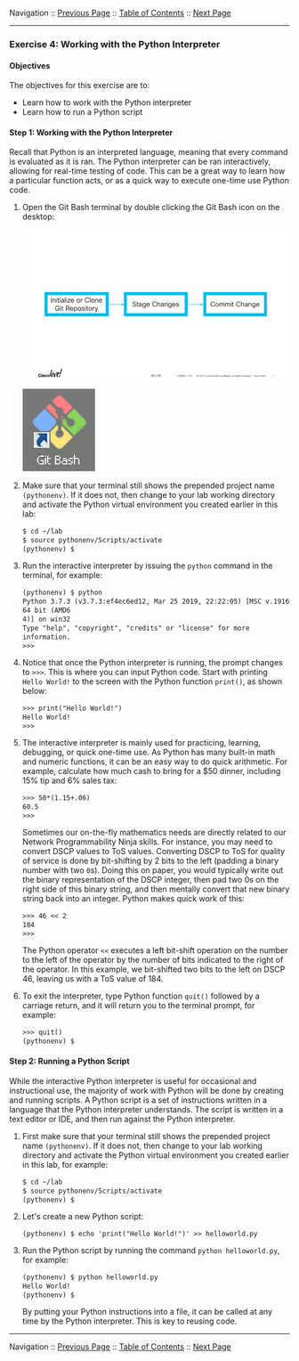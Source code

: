 Navigation :: [Previous Page](LTRPRG-1100-02b4-Python-Ex3.md) :: [Table of Contents](LTRPRG-1100-00-Intro.md#table-of-contents) :: [Next Page](LTRPRG-1100-02c1-Teams.md)

---

### Exercise 4: Working with the Python Interpreter

#### Objectives

The objectives for this exercise are to:

* Learn how to work with the Python interpreter
* Learn how to run a Python script

#### Step 1: Working with the Python Interpreter

Recall that Python is an interpreted language, meaning that every command is evaluated as it is ran. The Python 
interpreter can be ran interactively, allowing for real-time testing of code. This can be a great way to learn how a 
particular function acts, or as a quick way to execute one-time use Python code.

1.  Open the Git Bash terminal by double clicking the Git Bash icon on the desktop:
    
    ![Git Bash Icon](assets/Git-01.png)
    
    ![Git Bash Terminal](assets/Git-02.png)

2.  Make sure that your terminal still shows the prepended project name `(pythonenv)`. If it does not, then change to
your lab working directory and activate the Python virtual environment you created earlier in this lab:
    
    ```
    $ cd ~/lab
    $ source pythonenv/Scripts/activate
    (pythonenv) $
    ```

2.  Run the interactive interpreter by issuing the `python` command in the terminal, for example:
    
    ```
    (pythonenv) $ python
    Python 3.7.3 (v3.7.3:ef4ec6ed12, Mar 25 2019, 22:22:05) [MSC v.1916 64 bit (AMD6
    4)] on win32
    Type "help", "copyright", "credits" or "license" for more information.
    >>>
    ```

3.  Notice that once the Python interpreter is running, the prompt changes to `>>>`. This is where you can input Python 
code. Start with printing `Hello World!` to the screen with the Python function `print()`, as shown below:
    
    ```
    >>> print("Hello World!")
    Hello World!
    >>>
    ```

4.  The interactive interpreter is mainly used for practicing, learning, debugging, or quick one-time use. As Python 
has many built-in math and numeric functions, it can be an easy way to do quick arithmetic. For example, calculate how 
much cash to bring for a $50 dinner, including 15% tip and 6% sales tax:

    ```
    >>> 50*(1.15+.06)
    60.5
    >>>
    ```
    
    Sometimes our on-the-fly mathematics needs are directly related to our Network Programmability Ninja skills. For 
    instance, you may need to convert DSCP values to ToS values. Converting DSCP to ToS for quality of service is
    done by bit-shifting by 2 bits to the left (padding a binary number with two `0`s). Doing this on paper, you would
    typically write out the binary representation of the DSCP integer, then pad two 0s on the right side of this 
    binary string, and then mentally convert that new binary string back into an integer. Python makes quick work of 
    this:
    
    ```
    >>> 46 << 2
    184
    >>>
    ```
    
    The Python operator `<<` executes a left bit-shift operation on the number to the left of the operator by the number
    of bits indicated to the right of the operator. In this example, we bit-shifted two bits to the left on DSCP 46, 
    leaving us with a ToS value of 184. 

5.  To exit the interpreter, type Python function `quit()` followed by a carriage return, and it will return you to 
the terminal prompt, for example:
    
    ```
    >>> quit()
    (pythonenv) $
    ```

#### Step 2: Running a Python Script

While the interactive Python interpreter is useful for occasional and instructional use, the majority of work with 
Python will be done by creating and running scripts. A Python script is a set of instructions written in a language 
that the Python interpreter understands. The script is written in a text editor or IDE, and 
then run against the Python interpreter.

1.  First make sure that your terminal still shows the prepended project name `(pythonenv)`. If it does not, 
then change to your lab working directory and activate the Python virtual environment you created earlier in this 
lab, for example:
    
    ```
    $ cd ~/lab
    $ source pythonenv/Scripts/activate
    (pythonenv) $
    ```

2.  Let's create a new Python script:
    
    ```
    (pythonenv) $ echo 'print("Hello World!")' >> helloworld.py
    ```

3.  Run the Python script by running the command `python helloworld.py`, for example:
    
    ```
    (pythonenv) $ python helloworld.py
    Hello World!
    (pythonenv) $
    ```

    By putting your Python instructions into a file, it can be called at any time by the Python interpreter. This is 
    key to reusing code.

---

Navigation :: [Previous Page](LTRPRG-1100-02b4-Python-Ex3.md) :: [Table of Contents](LTRPRG-1100-00-Intro.md#table-of-contents) :: [Next Page](LTRPRG-1100-02c1-Teams.md)
